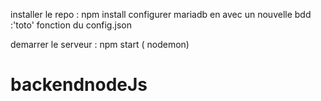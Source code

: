 installer le repo :
npm install
configurer mariadb en avec un nouvelle bdd :'toto' fonction du config.json

demarrer le serveur : npm start ( nodemon)
# backendnodeJs

